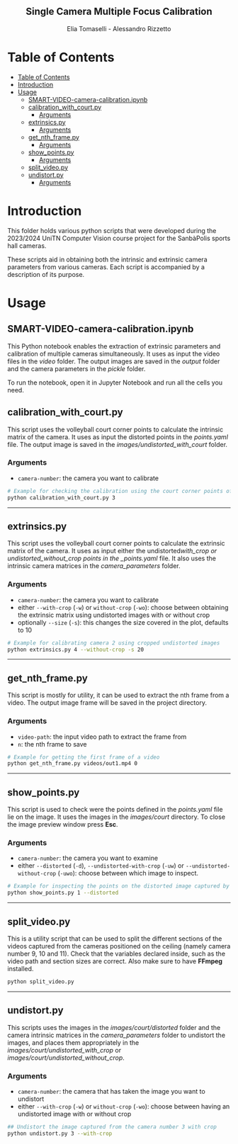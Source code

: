 <p align="center">
  <h2 align="center">Single Camera Multiple Focus Calibration</h2>
  <p align="center">Elia Tomaselli - Alessandro Rizzetto</p>
</p>

# Table of Contents

- [Table of Contents](#table-of-contents)
- [Introduction](#introduction)
- [Usage](#usage)
  - [SMART-VIDEO-camera-calibration.ipynb](#smart-video-camera-calibrationipynb)
  - [calibration_with_court.py](#calibration_with_courtpy)
    - [Arguments](#arguments)
  - [extrinsics.py](#extrinsicspy)
    - [Arguments](#arguments-1)
  - [get_nth_frame.py](#get_nth_framepy)
    - [Arguments](#arguments-2)
  - [show_points.py](#show_pointspy)
    - [Arguments](#arguments-3)
  - [split_video.py](#split_videopy)
  - [undistort.py](#undistortpy)
    - [Arguments](#arguments-4)

# Introduction

This folder holds various python scripts that were developed during the 2023/2024 UniTN Computer Vision course project for the SanbàPolis sports hall cameras.

These scripts aid in obtaining both the intrinsic and extrinsic camera parameters from various cameras. Each script is accompanied by a description of its purpose.

# Usage

## SMART-VIDEO-camera-calibration.ipynb

This Python notebook enables the extraction of extrinsic parameters and calibration of multiple cameras simultaneously. It uses as input the video files in the _video_ folder. The output images are saved in the _output_ folder and the camera parameters in the _pickle_ folder.

To run the notebook, open it in Jupyter Notebook and run all the cells you need.

## calibration_with_court.py

This script uses the volleyball court corner points to calculate the intrinsic matrix of the camera. It uses as input the distorted points in the _points.yaml_ file. The output image is saved in the _images/undistorted_with_court_ folder.

### Arguments

- `camera-number`: the camera you want to calibrate

```bash
# Example for checking the calibration using the court corner points of camera 3
python calibration_with_court.py 3
```

---

## extrinsics.py

This script uses the volleyball court corner points to calculate the extrinsic matrix of the camera. It uses as input either the undistorted*with_crop or undistorted_without_crop points in the \_points.yaml* file. It also uses the intrinsic camera matrices in the _camera_parameters_ folder.

### Arguments

- `camera-number`: the camera you want to calibrate
- either `--with-crop` (`-w`) or `without-crop` (`-wo`): choose between obtaining the extrinsic matrix using undistorted images with or without crop
- optionally `--size` (`-s`): this changes the size covered in the plot, defaults to 10

```bash
# Example for calibrating camera 2 using cropped undistorted images
python extrinsics.py 4 --without-crop -s 20
```

---

## get_nth_frame.py

This script is mostly for utility, it can be used to extract the nth frame from a video. The output image frame will be saved in the project directory.

### Arguments

- `video-path`: the input video path to extract the frame from
- `n`: the nth frame to save

```bash
# Example for getting the first frame of a video
python get_nth_frame.py videos/out1.mp4 0
```

---

## show_points.py

This script is used to check were the points defined in the _points.yaml_ file lie on the image. It uses the images in the _images/court_ directory. To close the image preview window press **Esc**.

### Arguments

- `camera-number`: the camera you want to examine
- either `--distorted` (`-d`), `--undistorted-with-crop` (`-uw`) or `--undistorted-without-crop` (`-uwo`): choose between which image to inspect.

```bash
# Example for inspecting the points on the distorted image captured by camera 1
python show_points.py 1 --distorted
```

---

## split_video.py

This is a utility script that can be used to split the different sections of the videos captured from the cameras positioned on the ceiling (namely camera number 9, 10 and 11). Check that the variables declared inside, such as the video path and section sizes are correct. Also make sure to have **FFmpeg** installed.

```bash
python split_video.py
```

---

## undistort.py

This scripts uses the images in the _images/court/distorted_ folder and the camera intrinsic matrices in the _camera_parameters_ folder to undistort the images, and places them appropriately in the _images/court/undistorted_with_crop_ or _images/court/undistorted_without_crop_.

### Arguments

- `camera-number`: the camera that has taken the image you want to undistort
- either `--with-crop` (`-w`) or `without-crop` (`-wo`): choose between having an undistorted image with or without crop

```bash
## Undistort the image captured from the camera number 3 with crop
python undistort.py 3 --with-crop
```
